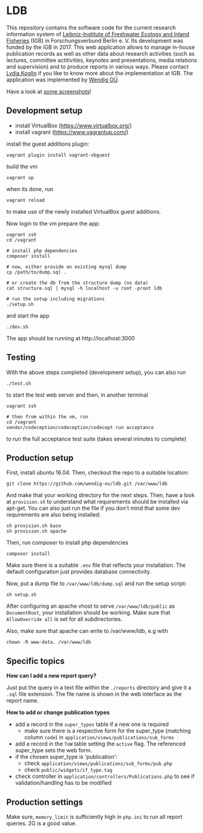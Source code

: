 # LDB

This repository contains the software code for the current research information
system of [Leibniz-Institute of Freshwater Ecology and Inland
Fisheries](http://www.igb-berlin.de/) (IGB) in Forschungsverbund Berlin e. V.
Its development was funded by the IGB in 2017. This web application allows to
manage in-house publication records as well as other data about research
activities (such as lectures, committee actitivities, keynotes and
presentations, media relations and supervision) and to produce reports in
various ways. Please contact [Lydia  Koglin](mailto:koglin@igb-berlin.de) if you
like to know more about the implementation at IGB. The application was
implemented by [Wendig OÜ](https://wendig.io).

Have a look at [some screenshots](https://github.com/wendig-ou/ldb/wiki)!

## Development setup

* install VirtualBox (https://www.virtualbox.org/)
* install vagrant (https://www.vagrantup.com/)

install the guest additions plugin:

    vagrant plugin install vagrant-vbguest

build the vm

    vagrant up

when its done, run

    vagrant reload

to make use of the newly installed VirtualBox guest additions.

Now login to the vm prepare the app:

    vagrant ssh
    cd /vagrant

    # install php dependencies
    composer install

    # now, either provide an existing mysql dump
    cp /path/to/dump.sql .

    # or create the db from the structure dump (no data)
    cat structure.sql | mysql -h localhost -u root -proot ldb

    # run the setup including migrations
    ./setup.sh
    
and start the app

    ./dev.sh

The app should be running at http://localhost:3000

## Testing

With the above steps completed (development setup), you can also run

    ./test.sh

to start the test web server and then, in another terminal

    vagrant ssh

    # then from within the vm, run
    cd /vagrant
    vendor/codeception/codeception/codecept run acceptance 

to run the full acceptance test suite (takes several minutes to complete)

## Production setup

First, install ubuntu 16.04. Then, checkout the repo to a suitable location:

    git clone https://github.com/wendig-ou/ldb.git /var/www/ldb

And make that your working directory for the next steps. Then, have a look at
`provision.sh` to understand what requirements should be installed via apt-get.
You can also just run the file if you don't mind that some dev requirements are
also being installed:

    sh provision.sh base
    sh provision.sh apache

Then, run composer to install php dependencies

    composer install

Make sure there is a suitable `.env` file that reflects your installation. The
default configuration just provides database connectivity.

Now, put a dump file to `/var/www/ldb/dump.sql` and run the setup script:

    sh setup.sh

After configuring an apache vhost to serve `/var/www/ldb/public` as
`DocumentRoot`, your installation should be working. Make sure that
`AllowOverride all` is set for all subdirectories.

Also, make sure that apache can write to /var/www/ldb, e.g with

    chown -R www-data. /var/www/ldb

## Specific topics

**How can I add a new report query?**

Just put the query in a text file within the `./reports` directory and give it a
`.sql` file extension. The file name is shown in the web interface as the report
name.

**How to add or change publication types**

* add a record in the `super_types` table if a new one is required
  * make sure there is a respective form for the super_type (matching column
    `code`) in `application/views/publications/sub_forms`
* add a record in the `ToW` table setting the `active` flag. The referenced
  super_type sets the web form.
* if the chosen super_type is 'publication':
  * check `application/views/publications/sub_forms/pub.php`
  * check `public/widgets/if_type.tag`
* check controller in `application/controllers/Publications.php` to see if
  validation/handling has to be modified

## Production settings

Make sure, `memory_limit` is sufficiently high in `php.ini` to run all report
queries. 2G is a good value.
